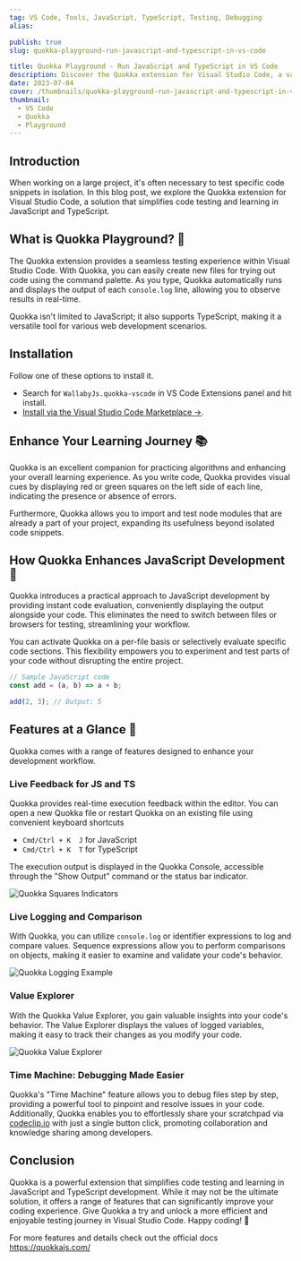```yaml
---
tag: VS Code, Tools, JavaScript, TypeScript, Testing, Debugging
alias:

publish: true
slug: quokka-playground-run-javascript-and-typescript-in-vs-code

title: Quokka Playground - Run JavaScript and TypeScript in VS Code
description: Discover the Quokka extension for Visual Studio Code, a valuable tool that simplifies code testing and learning in JavaScript and TypeScript development.
date: 2023-07-04
cover: /thumbnails/quokka-playground-run-javascript-and-typescript-in-vs-code.png
thumbnail:
  - VS Code
  - Quokka
  - Playground
---
```


## Introduction
When working on a large project, it's often necessary to test specific code snippets in isolation. In this blog post, we explore the Quokka extension for Visual Studio Code, a solution that simplifies code testing and learning in JavaScript and TypeScript.

## What is Quokka Playground? 🚀
The Quokka extension provides a seamless testing experience within Visual Studio Code. With Quokka, you can easily create new files for trying out code using the command palette. As you type, Quokka automatically runs and displays the output of each `console.log` line, allowing you to observe results in real-time.

Quokka isn't limited to JavaScript; it also supports TypeScript, making it a versatile tool for various web development scenarios.

## Installation 
Follow one of these options to install it.
-  Search for `WallabyJs.quokka-vscode` in VS Code Extensions panel and hit install.
- [Install via the Visual Studio Code Marketplace →](https://marketplace.visualstudio.com/items?itemName=WallabyJs.quokka-vscode).

## Enhance Your Learning Journey 📚

Quokka is an excellent companion for practicing algorithms and enhancing your overall learning experience. As you write code, Quokka provides visual cues by displaying red or green squares on the left side of each line, indicating the presence or absence of errors.

Furthermore, Quokka allows you to import and test node modules that are already a part of your project, expanding its usefulness beyond isolated code snippets.

## How Quokka Enhances JavaScript Development 🧪
Quokka introduces a practical approach to JavaScript development by providing instant code evaluation, conveniently displaying the output alongside your code. This eliminates the need to switch between files or browsers for testing, streamlining your workflow.

You can activate Quokka on a per-file basis or selectively evaluate specific code sections. This flexibility empowers you to experiment and test parts of your code without disrupting the entire project.

```typescript
// Sample JavaScript code
const add = (a, b) => a + b;

add(2, 3); // Output: 5
```


## Features at a Glance 🧩

Quokka comes with a range of features designed to enhance your development workflow.

### Live Feedback for JS and TS

Quokka provides real-time execution feedback within the editor. You can open a new Quokka file or restart Quokka on an existing file using convenient keyboard shortcuts 
- `Cmd/Ctrl + K  J` for JavaScript
- `Cmd/Ctrl + K  T` for TypeScript

The execution output is displayed in the Quokka Console, accessible through the "Show Output" command or the status bar indicator.

![Quokka Squares Indicators](assets/Quokka%20Squares%20Indicators.png)

### Live Logging and Comparison

With Quokka, you can utilize `console.log` or identifier expressions to log and compare values. Sequence expressions allow you to perform comparisons on objects, making it easier to examine and validate your code's behavior.

![Quokka Logging Example](assets/Quokka%20Logging%20Example.png)

### Value Explorer

With the Quokka Value Explorer, you gain valuable insights into your code's behavior. The Value Explorer displays the values of logged variables, making it easy to track their changes as you modify your code.

![Quokka Value Explorer](assets/Quokka%20Value%20Explorer.png)

### Time Machine: Debugging Made Easier

Quokka's "Time Machine" feature allows you to debug files step by step, providing a powerful tool to pinpoint and resolve issues in your code. Additionally, Quokka enables you to effortlessly share your scratchpad via [codeclip.io](http://codeclip.io/) with just a single button click, promoting collaboration and knowledge sharing among developers.



## Conclusion

Quokka is a powerful extension that simplifies code testing and learning in JavaScript and TypeScript development. While it may not be the ultimate solution, it offers a range of features that can significantly improve your coding experience. Give Quokka a try and unlock a more efficient and enjoyable testing journey in Visual Studio Code. Happy coding! 🚀

For more features and details check out the official docs https://quokkajs.com/
